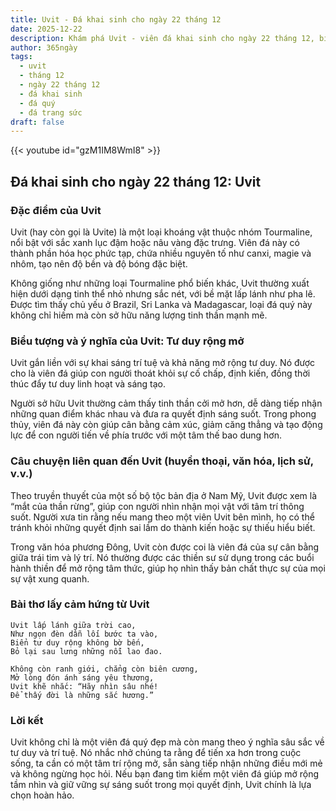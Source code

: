 ```yaml
---
title: Uvit - Đá khai sinh cho ngày 22 tháng 12
date: 2025-12-22
description: Khám phá Uvit - viên đá khai sinh cho ngày 22 tháng 12, biểu tượng của Tư duy rộng mở. Cùng tìm hiểu ý nghĩa sâu sắc của viên đá độc đáo này.
author: 365ngày
tags:
  - uvit
  - tháng 12
  - ngày 22 tháng 12
  - đá khai sinh
  - đá quý
  - đá trang sức
draft: false
---
```


{{< youtube id="gzM1IM8WmI8" >}}

## Đá khai sinh cho ngày 22 tháng 12: Uvit

### Đặc điểm của Uvit

Uvit (hay còn gọi là Uvite) là một loại khoáng vật thuộc nhóm Tourmaline, nổi bật với sắc xanh lục đậm hoặc nâu vàng đặc trưng. Viên đá này có thành phần hóa học phức tạp, chứa nhiều nguyên tố như canxi, magie và nhôm, tạo nên độ bền và độ bóng đặc biệt.

Không giống như những loại Tourmaline phổ biến khác, Uvit thường xuất hiện dưới dạng tinh thể nhỏ nhưng sắc nét, với bề mặt lấp lánh như pha lê. Được tìm thấy chủ yếu ở Brazil, Sri Lanka và Madagascar, loại đá quý này không chỉ hiếm mà còn sở hữu năng lượng tinh thần mạnh mẽ.

### Biểu tượng và ý nghĩa của Uvit: Tư duy rộng mở

Uvit gắn liền với sự khai sáng trí tuệ và khả năng mở rộng tư duy. Nó được cho là viên đá giúp con người thoát khỏi sự cố chấp, định kiến, đồng thời thúc đẩy tư duy linh hoạt và sáng tạo.

Người sở hữu Uvit thường cảm thấy tinh thần cởi mở hơn, dễ dàng tiếp nhận những quan điểm khác nhau và đưa ra quyết định sáng suốt. Trong phong thủy, viên đá này còn giúp cân bằng cảm xúc, giảm căng thẳng và tạo động lực để con người tiến về phía trước với một tâm thế bao dung hơn.

### Câu chuyện liên quan đến Uvit (huyền thoại, văn hóa, lịch sử, v.v.)

Theo truyền thuyết của một số bộ tộc bản địa ở Nam Mỹ, Uvit được xem là “mắt của thần rừng”, giúp con người nhìn nhận mọi vật với tâm trí thông suốt. Người xưa tin rằng nếu mang theo một viên Uvit bên mình, họ có thể tránh khỏi những quyết định sai lầm do thành kiến hoặc sự thiếu hiểu biết.

Trong văn hóa phương Đông, Uvit còn được coi là viên đá của sự cân bằng giữa trái tim và lý trí. Nó thường được các thiền sư sử dụng trong các buổi hành thiền để mở rộng tâm thức, giúp họ nhìn thấy bản chất thực sự của mọi sự vật xung quanh.

### Bài thơ lấy cảm hứng từ Uvit


	Uvit lấp lánh giữa trời cao,  
	Như ngọn đèn dẫn lối bước ta vào,  
	Biển tư duy rộng không bờ bến,  
	Bỏ lại sau lưng những nỗi lao đao.
	
	Không còn ranh giới, chẳng còn biên cương,  
	Mở lòng đón ánh sáng yêu thương,  
	Uvit khẽ nhắc: “Hãy nhìn sâu nhé!  
	Để thấy đời là những sắc hương.”  

### Lời kết

Uvit không chỉ là một viên đá quý đẹp mà còn mang theo ý nghĩa sâu sắc về tư duy và trí tuệ. Nó nhắc nhở chúng ta rằng để tiến xa hơn trong cuộc sống, ta cần có một tâm trí rộng mở, sẵn sàng tiếp nhận những điều mới mẻ và không ngừng học hỏi. Nếu bạn đang tìm kiếm một viên đá giúp mở rộng tầm nhìn và giữ vững sự sáng suốt trong mọi quyết định, Uvit chính là lựa chọn hoàn hảo.